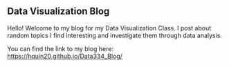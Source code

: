 ## Data Visualization Blog

Hello! Welcome to my blog for my Data Visualization Class. I post about random topics I find interesting and investigate them through data analysis. 

You can find the link to my blog here:
https://hquin20.github.io/Data334_Blog/ 

